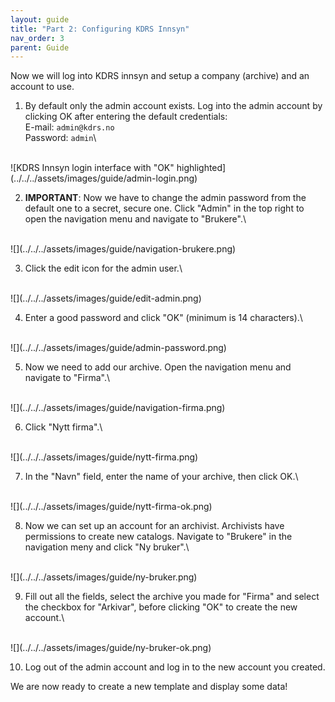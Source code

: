 ```yaml
---
layout: guide
title: "Part 2: Configuring KDRS Innsyn"
nav_order: 3
parent: Guide
---
```

Now we will log into KDRS innsyn and setup a company (archive) and an account to use.

1. By default only the admin account exists. Log into the admin account by clicking OK after entering the default credentials:\
E-mail:   `admin@kdrs.no`\
Password: `admin`\
<br>
![KDRS Innsyn login interface with "OK" highlighted](../../../assets/images/guide/admin-login.png)

2. **IMPORTANT**: Now we have to change the admin password from the default one to a secret, secure one. Click "Admin" in the top right to open the navigation menu and navigate to "Brukere".\
<br>
![](../../../assets/images/guide/navigation-brukere.png)

3. Click the edit icon for the admin user.\
<br>
![](../../../assets/images/guide/edit-admin.png)

4. Enter a good password and click "OK" (minimum is 14 characters).\
<br>
![](../../../assets/images/guide/admin-password.png)

5. Now we need to add our archive. Open the navigation menu and navigate to "Firma".\
<br>
![](../../../assets/images/guide/navigation-firma.png)

6. Click "Nytt firma".\
<br>
![](../../../assets/images/guide/nytt-firma.png)

7. In the "Navn" field, enter the name of your archive, then click OK.\
<br>
![](../../../assets/images/guide/nytt-firma-ok.png)

8. Now we can set up an account for an archivist. Archivists have permissions to create new catalogs. Navigate to "Brukere" in the navigation meny and click "Ny bruker".\
<br>
![](../../../assets/images/guide/ny-bruker.png)

9. Fill out all the fields, select the archive you made for "Firma" and select the checkbox for "Arkivar", before clicking "OK" to create the new account.\
<br>
![](../../../assets/images/guide/ny-bruker-ok.png)

10. Log out of the admin account and log in to the new account you created.


We are now ready to create a new template and display some data!
